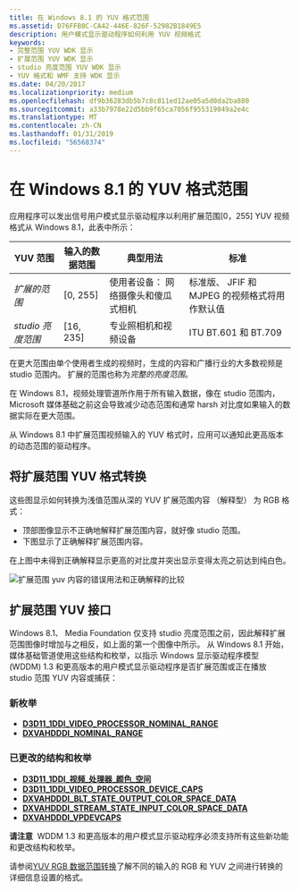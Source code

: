```yaml
---
title: 在 Windows 8.1 的 YUV 格式范围
ms.assetid: D76FFB8C-CA42-446E-826F-52982B1849E5
description: 用户模式显示驱动程序如何利用 YUV 视频格式
keywords:
- 完整范围 YUV WDK 显示
- 扩展范围 YUV WDK 显示
- studio 亮度范围 YUV WDK 显示
- YUV 格式和 WMF 支持 WDK 显示
ms.date: 04/20/2017
ms.localizationpriority: medium
ms.openlocfilehash: df9b36283db5b7c8c811ed12ae05a5d0da2ba880
ms.sourcegitcommit: a33b7978e22d5bb9f65ca7056f955319049a2e4c
ms.translationtype: MT
ms.contentlocale: zh-CN
ms.lasthandoff: 01/31/2019
ms.locfileid: "56568374"
---
```

# <a name="yuv-format-ranges-in-windows81"></a>在 Windows 8.1 的 YUV 格式范围


应用程序可以发出信号用户模式显示驱动程序以利用扩展范围\[0，255\] YUV 视频格式从 Windows 8.1，此表中所示：

| YUV 范围                | 输入的数据范围 | 典型用法                                           | 标准                                                  |
|--------------------------|------------------|---------------------------------------------------------|-----------------------------------------------------------|
| *扩展的范围*         | \[0, 255\]       | 使用者设备： 网络摄像头和傻瓜式相机 | 标准版、 JFIF 和 MJPEG 的视频格式将用作默认值 |
| *studio 亮度范围* | \[16, 235\]      | 专业照相机和视频设备                | ITU BT.601 和 BT.709                                     |

 

在更大范围由单个使用者生成的视频时，生成的内容和广播行业的大多数视频是 studio 范围内。 扩展的范围也称为*完整的亮度范围*。

在 Windows 8.1，视频处理管道所作用于所有输入数据，像在 studio 范围内，Microsoft 媒体基础之前这会导致减少动态范围和通常 harsh 对比度如果输入的数据实际在更大范围。

从 Windows 8.1 中扩展范围视频输入的 YUV 格式时，应用可以通知此更高版本的动态范围的驱动程序。

## <a name="span-idconvertingextended-rangeyuvformatspanspan-idconvertingextended-rangeyuvformatspanspan-idconvertingextended-rangeyuvformatspanconverting-extended-range-yuv-format"></a><span id="Converting_extended-range_YUV_format"></span><span id="converting_extended-range_yuv_format"></span><span id="CONVERTING_EXTENDED-RANGE_YUV_FORMAT"></span>将扩展范围 YUV 格式转换


这些图显示如何转换为浅值范围从深的 YUV 扩展范围内容 （解释型） 为 RGB 格式：

-   顶部图像显示不正确地解释扩展范围内容，就好像 studio 范围。
-   下图显示了正确解释扩展范围内容。

在上图中未得到正确解释显示更高的对比度并突出显示变得太亮之前达到纯白色。

![扩展范围 yuv 内容的错误用法和正确解释的比较](images/extended-range-yuv.png)

## <a name="span-idextended-rangeyuvinterfacespanspan-idextended-rangeyuvinterfacespanspan-idextended-rangeyuvinterfacespanextended-range-yuv-interface"></a><span id="Extended-range_YUV_interface"></span><span id="extended-range_yuv_interface"></span><span id="EXTENDED-RANGE_YUV_INTERFACE"></span>扩展范围 YUV 接口


Windows 8.1、 Media Foundation 仅支持 studio 亮度范围之前，因此解释扩展范围图像时增加与之相反，如上面的第一个图像中所示。 从 Windows 8.1 开始，媒体基础管道使用这些结构和枚举，以指示 Windows 显示驱动程序模型 (WDDM) 1.3 和更高版本的用户模式显示驱动程序是否扩展范围或正在播放 studio 范围 YUV 内容或捕获：

### <a name="span-idnewenumerationsspanspan-idnewenumerationsspanspan-idnewenumerationsspannew-enumerations"></a><span id="New_enumerations"></span><span id="new_enumerations"></span><span id="NEW_ENUMERATIONS"></span>新枚举

-   [**D3D11\_1DDI\_VIDEO\_PROCESSOR\_NOMINAL\_RANGE**](https://msdn.microsoft.com/library/windows/hardware/dn265173)
-   [**DXVAHDDDI\_NOMINAL\_RANGE**](https://msdn.microsoft.com/library/windows/hardware/dn265432)

### <a name="span-idchangedstructuresandenumerationsspanspan-idchangedstructuresandenumerationsspanspan-idchangedstructuresandenumerationsspanchanged-structures-and-enumerations"></a><span id="Changed_structures_and_enumerations"></span><span id="changed_structures_and_enumerations"></span><span id="CHANGED_STRUCTURES_AND_ENUMERATIONS"></span>已更改的结构和枚举

-   [**D3D11\_1DDI\_视频\_处理器\_颜色\_空间**](https://msdn.microsoft.com/library/windows/hardware/hh450970)
-   [**D3D11\_1DDI\_VIDEO\_PROCESSOR\_DEVICE\_CAPS**](https://msdn.microsoft.com/library/windows/hardware/hh450978)
-   [**DXVAHDDDI\_BLT\_STATE\_OUTPUT\_COLOR\_SPACE\_DATA**](https://msdn.microsoft.com/library/windows/hardware/ff563002)
-   [**DXVAHDDDI\_STREAM\_STATE\_INPUT\_COLOR\_SPACE\_DATA**](https://msdn.microsoft.com/library/windows/hardware/ff563084)
-   [**DXVAHDDDI\_VPDEVCAPS**](https://msdn.microsoft.com/library/windows/hardware/ff563113)

**请注意**  WDDM 1.3 和更高版本的用户模式显示驱动程序必须支持所有这些新功能和更改结构和枚举。

 

请参阅[YUV RGB 数据范围转换](yuv-rgb-data-range-conversions.md)了解不同的输入的 RGB 和 YUV 之间进行转换的详细信息设置的格式。

 

 





